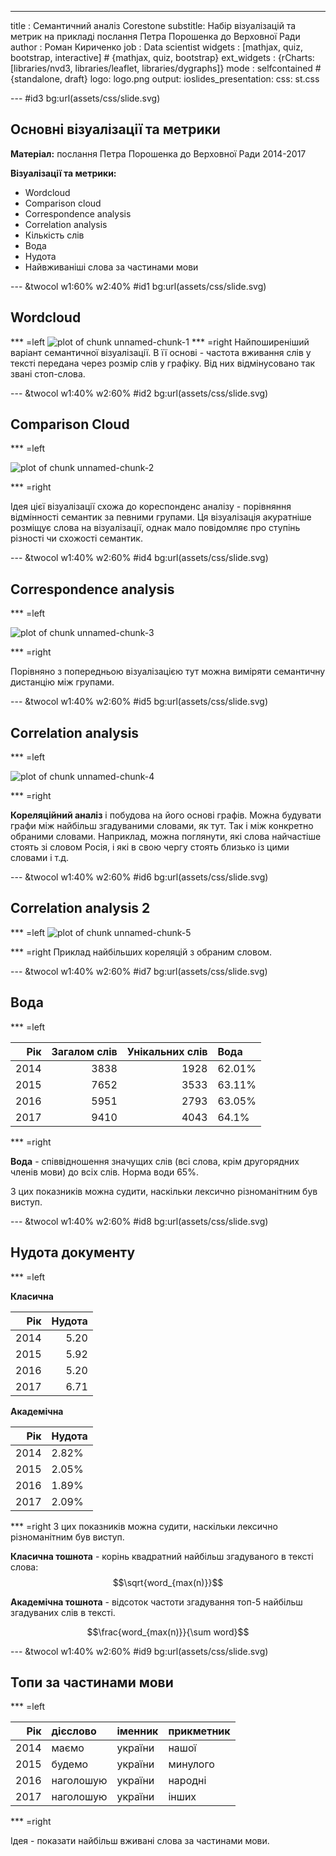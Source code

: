 ---
title    : Семантичний аналіз Corestone
substitle: Набір візуалізацій та метрик на прикладі послання Петра Порошенка до Верховної Ради
author   : Роман Кириченко
job      : Data scientist
widgets  : [mathjax, quiz, bootstrap, interactive] # {mathjax, quiz, bootstrap}
ext_widgets : {rCharts: [libraries/nvd3, libraries/leaflet, libraries/dygraphs]}
mode : selfcontained # {standalone, draft}
logo: logo.png
output: 
  ioslides_presentation:
    css: st.css

--- #id3 bg:url(assets/css/slide.svg)

## Основні візуалізації та метрики

**Матеріал:** послання Петра Порошенка до Верховної Ради 2014-2017

**Візуалізації та метрики:**
- Wordcloud
- Comparison cloud
- Correspondence analysis
- Correlation analysis
- Кількість слів
- Вода
- Нудота
- Найвживаніші слова за частинами мови



--- &twocol w1:60% w2:40% #id1 bg:url(assets/css/slide.svg)
## Wordcloud

*** =left
![plot of chunk unnamed-chunk-1](figure/unnamed-chunk-1-1.png)
*** =right
Найпоширеніший варіант семантичної візуалізації. В її основі - частота вживання слів у тексті передана через розмір слів у графіку. Від них відмінусовано так звані стоп-слова.

--- &twocol w1:40% w2:60% #id2 bg:url(assets/css/slide.svg)
## Comparison Cloud 

*** =left

![plot of chunk unnamed-chunk-2](figure/unnamed-chunk-2-1.png)

*** =right

Ідея цієї візуалізації схожа до кореспонденс аналізу - порівняння відмінності семантик за певними групами. Ця візуалізація акуратніше розміщує слова на візуалізації, однак мало повідомляє про ступінь різності чи схожості семантик.

--- &twocol w1:40% w2:60% #id4 bg:url(assets/css/slide.svg)
## Correspondence analysis

*** =left

![plot of chunk unnamed-chunk-3](figure/unnamed-chunk-3-1.png)

*** =right

Порівняно з попередньою візуалізацією тут можна виміряти семантичну дистанцію між групами.

--- &twocol w1:40% w2:60% #id5 bg:url(assets/css/slide.svg)
## Correlation analysis

*** =left

![plot of chunk unnamed-chunk-4](figure/unnamed-chunk-4-1.png)

*** =right

**Кореляційний аналіз** і побудова на його основі графів. Можна будувати графи між найбільш згадуваними словами, як тут. Так і між конкретно обраними словами. Наприклад, можна поглянути, які слова найчастіше стоять зі словом Росія, і які в свою чергу стоять близько із цими словами і т.д.

--- &twocol w1:40% w2:60% #id6 bg:url(assets/css/slide.svg)
## Correlation analysis 2

*** =left
![plot of chunk unnamed-chunk-5](figure/unnamed-chunk-5-1.png)

*** =right
Приклад найбільших кореляцій з обраним словом.

--- &twocol w1:40% w2:60% #id7 bg:url(assets/css/slide.svg)
## Вода

*** =left

|  Рік| Загалом слів| Унікальних слів|Вода   |
|----:|------------:|---------------:|:------|
| 2014|         3838|            1928|62.01% |
| 2015|         7652|            3533|63.11% |
| 2016|         5951|            2793|63.05% |
| 2017|         9410|            4043|64.1%  |
*** =right

**Вода** - співвідношення значущих слів (всі слова, крім другорядних членів мови) до всіх слів. Норма води 65%.

З цих показників можна судити, наскільки лексично різноманітним був виступ.

--- &twocol w1:40% w2:60% #id8 bg:url(assets/css/slide.svg)

## Нудота документу

*** =left

**Класична**

|  Рік| Нудота|
|----:|------:|
| 2014|   5.20|
| 2015|   5.92|
| 2016|   5.20|
| 2017|   6.71|

**Академічна**

|  Рік|Нудота |
|----:|:------|
| 2014|2.82%  |
| 2015|2.05%  |
| 2016|1.89%  |
| 2017|2.09%  |

*** =right
З цих показників можна судити, наскільки лексично різноманітним був виступ.

**Класична тошнота** - корінь квадратний найбільш згадуваного в тексті слова:
$$\sqrt{word_{max(n)}}$$

**Академічна тошнота** - відсоток частоти згадування топ-5 найбільш згадуваних слів в тексті.

$$\frac{word_{max(n)}}{\sum word}$$

--- &twocol w1:40% w2:60% #id9 bg:url(assets/css/slide.svg)

## Топи за частинами мови

*** =left

|  Рік|дієслово  |іменник |прикметник |
|----:|:---------|:-------|:----------|
| 2014|маємо     |україни |нашої      |
| 2015|будемо    |україни |минулого   |
| 2016|наголошую |україни |народні    |
| 2017|наголошую |україни |інших      |

*** =right

Ідея - показати найбільш вживані слова за частинами мови.



